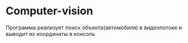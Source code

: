 # Computer-vision
Программа реализует поиск объекта(автомобиля) в видеопотоке и выводит их координаты в консоль
